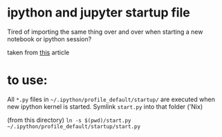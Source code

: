 # ipython and jupyter startup file

Tired of importing the same thing over and over when starting a new notebook or ipython session?

taken from [this](https://towardsdatascience.com/how-to-automatically-import-your-favorite-libraries-into-ipython-or-a-jupyter-notebook-9c69d89aa343) article

# to use:

All `*.py` files in `~/.ipython/profile_default/startup/` are executed when new ipython kernel is started.  Symlink `start.py` into that folder ('Nix)

(from this directory)
`ln -s $(pwd)/start.py ~/.ipython/profile_default/startup/start.py`
